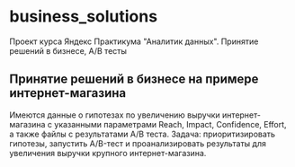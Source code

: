 # business_solutions
Проект курса Яндекс Практикума "Аналитик данных".  Принятие решений в бизнесе, A/B тесты
## Принятие решений в бизнесе на примере интернет-магазина
Имеются данные о гипотезах по увеличению выручки интернет-магазина с указанными параметрами Reach, Impact, Confidence, Effort, а также файлы с результатами А/В теста.
Задача: приоритизировать гипотезы, запустить A/B-тест и проанализировать результаты для увеличения выручки крупного интернет-магазина.
